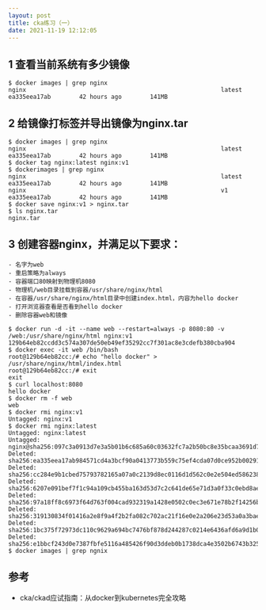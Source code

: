 ```yaml
---
layout: post
title: cka练习（一）
date: 2021-11-19 12:12:05
---
```


## 1 查看当前系统有多少镜像

```
$ docker images | grep nginx
nginx                                                       latest              ea335eea17ab        42 hours ago        141MB
```

## 2 给镜像打标签并导出镜像为nginx.tar

```
$ docker images | grep nginx
nginx                                                       latest              ea335eea17ab        42 hours ago        141MB
$ docker tag nginx:latest nginx:v1
$ dockerimages | grep nginx
nginx                                                       latest              ea335eea17ab        42 hours ago        141MB
nginx                                                       v1                  ea335eea17ab        42 hours ago        141MB
$ docker save nginx:v1 > nginx.tar
$ ls nginx.tar
nginx.tar
```

## 3 创建容器nginx，并满足以下要求：
    - 名字为web
    - 重启策略为always
    - 容器端口80映射到物理机8080
    - 物理机/web目录挂载到容器/usr/share/nginx/html
    - 在容器/usr/share/nginx/html目录中创建index.html，内容为hello docker
    - 打开浏览器查看是否看到hello docker
    - 删除容器web和镜像

```
$ docker run -d -it --name web --restart=always -p 8080:80 -v /web:/usr/share/nginx/html nginx:v1
129b64eb82ccdd3c574a307de50eb49ef35292cc7f301ac8e3cdefb380cba904
$ docker exec -it web /bin/bash
root@129b64eb82cc:/# echo "hello docker" > /usr/share/nginx/html/index.html
root@129b64eb82cc:/# exit
exit
$ curl localhost:8080
hello docker
$ docker rm -f web
web
$ docker rmi nginx:v1
Untagged: nginx:v1
$ docker rmi nginx:latest
Untagged: nginx:latest
Untagged: nginx@sha256:097c3a0913d7e3a5b01b6c685a60c03632fc7a2b50bc8e35bcaa3691d788226e
Deleted: sha256:ea335eea17ab984571cd4a3bcf90a0413773b559c75ef4cda07d0ce952b00291
Deleted: sha256:cc284e9b1cbed75793782165a07a0c2139d8ec0116d1d562c0e2e504ed586238
Deleted: sha256:6207e091bef7f1c94a109cb455ba163d53d7c2c641de65e71d3a0f33c0ebd8ae
Deleted: sha256:97a18ff8c6973f64d763f004cad932319a1428e0502c0ec3e671e78b2f14256b
Deleted: sha256:319130834f01416a2e8f9a4f2b2fa082c702ac21f16e0e2a206e23d53a0a3bae
Deleted: sha256:1bc375f72973dc110c9629a694bc7476bf878d244287c0214e6436afd6a9d1b0
Deleted: sha256:e1bbcf243d0e7387fbfe5116a485426f90d3ddeb0b1738dca4e3502b6743b325
$ docker images | grep ngnix
```

## 参考

- cka/ckad应试指南：从docker到kubernetes完全攻略